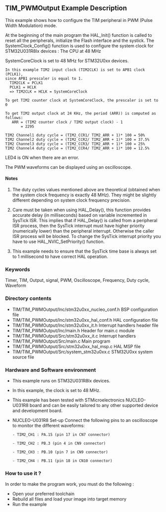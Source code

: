## <b>TIM_PWMOutput Example Description</b>

This example shows how to configure the TIM peripheral in PWM (Pulse Width Modulation) 
mode.

At the beginning of the main program the HAL_Init() function is called to reset 
all the peripherals, initialize the Flash interface and the systick.
The SystemClock_Config() function is used to configure the system clock for STM32U031R8Ix devices :
The CPU at 48 MHz 

SystemCoreClock is set to 48 MHz for STM32U0xx devices.

    In this example TIM2 input clock (TIM2CLK) is set to APB1 clock (PCLK1),
    since APB1 prescaler is equal to 1.
      TIM2CLK = PCLK1
      PCLK1 = HCLK
      => TIM2CLK = HCLK = SystemCoreClock

    To get TIM2 counter clock at SystemCoreClock, the prescaler is set to 0

    To get TIM2 output clock at 24 KHz, the period (ARR)) is computed as follows:
       ARR = (TIM2 counter clock / TIM2 output clock) - 1
           = 2295

    TIM2 Channel1 duty cycle = (TIM2_CCR1/ TIM2_ARR + 1)* 100 = 50%
    TIM2 Channel2 duty cycle = (TIM2_CCR2/ TIM2_ARR + 1)* 100 = 37.5%
    TIM2 Channel3 duty cycle = (TIM2_CCR3/ TIM2_ARR + 1)* 100 = 25%
    TIM2 Channel4 duty cycle = (TIM2_CCR4/ TIM2_ARR + 1)* 100 = 12.5%

LED4 is ON when there are an error.

The PWM waveforms can be displayed using an oscilloscope.

#### <b>Notes</b>

 1. The duty cycles values mentioned above are theoretical (obtained when the system clock frequency is exactly 48 MHz).
    They might be slightly different depending on system clock frequency precision.

 2. Care must be taken when using HAL_Delay(), this function provides accurate delay (in milliseconds)
    based on variable incremented in SysTick ISR. This implies that if HAL_Delay() is called from
    a peripheral ISR process, then the SysTick interrupt must have higher priority (numerically lower)
    than the peripheral interrupt. Otherwise the caller ISR process will be blocked.
    To change the SysTick interrupt priority you have to use HAL_NVIC_SetPriority() function.
      
 2. This example needs to ensure that the SysTick time base is always set to 1 millisecond
    to have correct HAL operation.

### <b>Keywords</b>

Timer, TIM, Output, signal, PWM, Oscilloscope, Frequency, Duty cycle, Waveform

### <b>Directory contents</b>

  - TIM/TIM_PWMOutput/Inc/stm32u0xx_nucleo_conf.h     BSP configuration file
  - TIM/TIM_PWMOutput/Inc/stm32u0xx_hal_conf.h    HAL configuration file
  - TIM/TIM_PWMOutput/Inc/stm32u0xx_it.h          Interrupt handlers header file
  - TIM/TIM_PWMOutput/Inc/main.h                  Header for main.c module  
  - TIM/TIM_PWMOutput/Src/stm32u0xx_it.c          Interrupt handlers
  - TIM/TIM_PWMOutput/Src/main.c                  Main program
  - TIM/TIM_PWMOutput/Src/stm32u0xx_hal_msp.c     HAL MSP file
  - TIM/TIM_PWMOutput/Src/system_stm32u0xx.c      STM32U0xx system source file


### <b>Hardware and Software environment</b>

  - This example runs on STM32U031R8Ix devices.
  - In this example, the clock is set to 48 MHz.
    
  - This example has been tested with STMicroelectronics NUCLEO-U031R8 
    board and can be easily tailored to any other supported device 
    and development board.      

  - NUCLEO-U031R8 Set-up
   Connect the following pins to an oscilloscope to monitor the different waveforms:

        - TIM2_CH1 : PA.15 (pin 17 in CN7 connector)

        - TIM2_CH2 : PB.3 (pin 4 in CN9 connector)

        - TIM2_CH3 : PB.10 (pin 7 in CN9 connector)

        - TIM2_CH4 : PB.11 (pin 18 in CN10 connector)


### <b>How to use it ?</b>

In order to make the program work, you must do the following :

 - Open your preferred toolchain
 - Rebuild all files and load your image into target memory
 - Run the example

